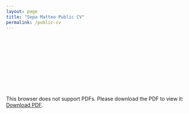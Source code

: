 ```yaml
---
layout: page
title: "Sepa Matteo Public CV"
permalink: /public-cv
---
```


<object data="https://sepamatteo.github.io/public-CV.pdf" type="application/pdf" width="700px" height="700px">
    <embed src="https://sepamatteo.github.io/public-CV.pdf)">
        <p>This browser does not support PDFs. Please download the PDF to view it: <a href="https://sepamatteo.github.io/public-CV.pdf">Download PDF</a>.</p>
    </embed>
</object>
